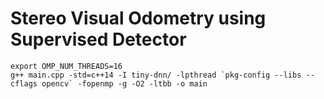 # Stereo Visual Odometry using Supervised Detector
```
export OMP_NUM_THREADS=16
g++ main.cpp -std=c++14 -I tiny-dnn/ -lpthread `pkg-config --libs --cflags opencv` -fopenmp -g -O2 -ltbb -o main
```
